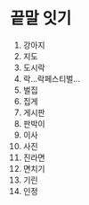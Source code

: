# 끝말 잇기

1. 강아지
2. 지도
3. 도시락
4. 락...락페스티벌...
5. 벌집
6. 집게
7. 게시판
8. 판박이
9. 이사
10. 사진
11. 진라면
12. 면치기
13. 기린
14. 인정